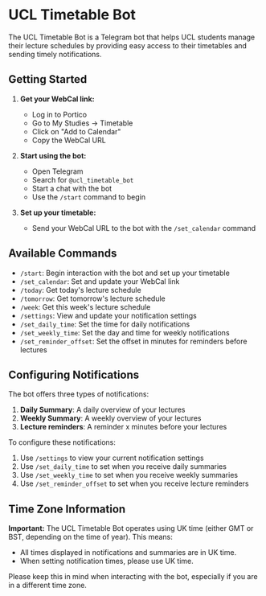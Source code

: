 # UCL Timetable Bot

The UCL Timetable Bot is a Telegram bot that helps UCL students manage their lecture schedules by providing easy access to their timetables and sending timely notifications.

## Getting Started

1. **Get your WebCal link:**
   - Log in to Portico
   - Go to My Studies -> Timetable
   - Click on "Add to Calendar"
   - Copy the WebCal URL

2. **Start using the bot:**
   - Open Telegram
   - Search for `@ucl_timetable_bot`
   - Start a chat with the bot
   - Use the `/start` command to begin

3. **Set up your timetable:**
   - Send your WebCal URL to the bot with the `/set_calendar` command

## Available Commands

- `/start`: Begin interaction with the bot and set up your timetable
- `/set_calendar`: Set and update your WebCal link
- `/today`: Get today's lecture schedule
- `/tomorrow`: Get tomorrow's lecture schedule
- `/week`: Get this week's lecture schedule
- `/settings`: View and update your notification settings
- `/set_daily_time`: Set the time for daily notifications
- `/set_weekly_time`: Set the day and time for weekly notifications
- `/set_reminder_offset`: Set the offset in minutes for reminders before lectures

## Configuring Notifications

The bot offers three types of notifications:

1. **Daily Summary**: A daily overview of your lectures
2. **Weekly Summary**: A weekly overview of your lectures
3. **Lecture reminders**: A reminder x minutes before your lectures

To configure these notifications:

1. Use `/settings` to view your current notification settings
2. Use `/set_daily_time` to set when you receive daily summaries
3. Use `/set_weekly_time` to set when you receive weekly summaries
4. Use `/set_reminder_offset` to set when you receive lecture reminders

## Time Zone Information

**Important:** The UCL Timetable Bot operates using UK time (either GMT or BST, depending on the time of year). This means:

- All times displayed in notifications and summaries are in UK time.
- When setting notification times, please use UK time.

Please keep this in mind when interacting with the bot, especially if you are in a different time zone.

